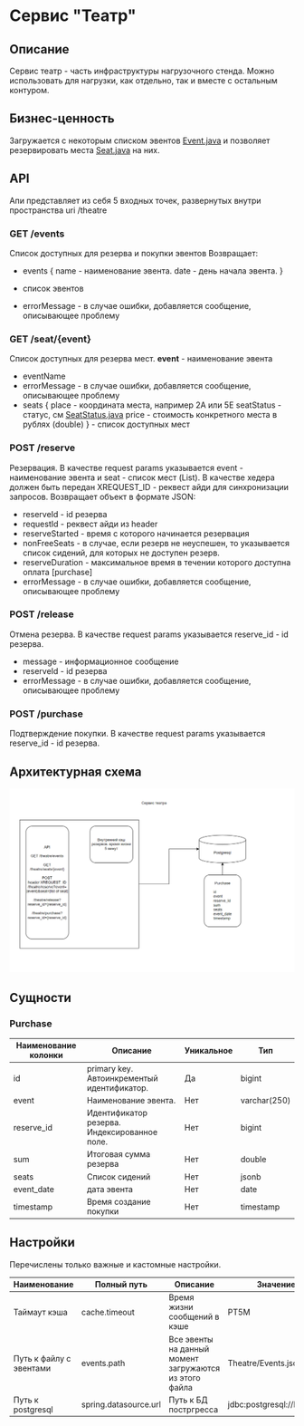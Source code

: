 # Сервис "Театр"

## Описание
Сервис театр - часть инфраструктуры нагрузочного стенда. Можно использовать для нагрузки, как отдельно, так и вместе с остальным контуром.

## Бизнес-ценность
Загружается с некоторым списком эвентов [Event.java](src/main/java/ru/nspk/performance/theatre/model/Event.java) и позволяет резервировать места [Seat.java](src/main/java/ru/nspk/performance/theatre/model/Seat.java) на них.

## API
Апи представляет из себя 5 входных точек, развернутых внутри пространства uri /theatre

### GET /events
Список доступных для резерва и покупки эвентов
Возвращает:
- events {
    name - наименование эвента.
    date - день начала эвента.
}
- список эвентов

- errorMessage - в случае ошибки, добавляется сообщение, описывающее проблему

### GET /seat/{event}
Список доступных для резерва мест. **event** - наименование эвента

- eventName
- errorMessage - в случае ошибки, добавляется сообщение, описывающее проблему 
- seats {
    place - координата места, например 2A или 5E
    seatStatus - статус, см [SeatStatus.java](src/main/java/ru/nspk/performance/theatre/model/SeatStatus.java)
    price - стоимость конкретного места в рублях (double)
} - список доступных мест

### POST /reserve
Резервация. В качестве request params указывается event - наименование эвента и seat - список мест (List<String>). 
В качестве хедера должен быть передан XREQUEST_ID - реквест айди для синхронизации запросов. 
Возвращает объект в формате JSON:
- reserveId - id резерва
- requestId - реквест айди из header
- reserveStarted - время с которого начинается резервация
- nonFreeSeats - в случае, если резерв не неуспешен, то указывается список сидений, для которых не доступен резерв.
- reserveDuration - максимальное время в течении которого доступна оплата [purchase]
- errorMessage - в случае ошибки, добавляется сообщение, описывающее проблему

### POST /release
Отмена резерва. В качестве request params указывается reserve_id - id резерва.
- message - информационное сообщение
- reserveId - id резерва
- errorMessage - в случае ошибки, добавляется сообщение, описывающее проблему

### POST /purchase 
Подтверждение покупки. В качестве request params указывается reserve_id - id резерва.

## Архитектурная схема

![Архитектура приложения](architecture.png "Представление приложения 'Театр'")

## Сущности

### Purchase

| Наименование колонки | Описание                                     | Уникальное | Тип          |
|----------------------|----------------------------------------------|------------|--------------|
| id                   | primary key. Автоинкрементый идентификатор.  | Да         | bigint       |
| event                | Наименование эвента.                         | Нет        | varchar(250) |
| reserve_id           | Идентификатор резерва. Индексированное поле. | Нет        | bigint       |
| sum                  | Итоговая сумма резерва                       | Нет        | double       |
| seats                | Список сидений                               | Нет        | jsonb        |
| event_date           | дата эвента                                  | Нет        | date         |
| timestamp            | Время создание покупки                       | Нет        | timestamp    |


## Настройки
Перечислены только важные и кастомные настройки.

| Наименование            | Полный путь           | Описание                                               | Значение по умолчанию                     |
|-------------------------|-----------------------|--------------------------------------------------------|-------------------------------------------|
| Таймаут кэша            | cache.timeout         | Время жизни сообщений в кэше                           | PT5M                                      |
| Путь к файлу с эвентами | events.path           | Все эвенты на данный момент загружаются из этого файла | Theatre/Events.json                       |
| Путь к postgresql       | spring.datasource.url | Путь к БД постргресса                                  | jdbc:postgresql://localhost:5435/postgres |

